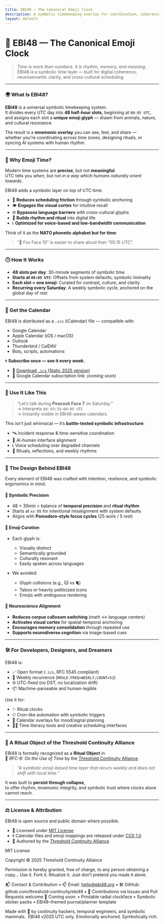 ```yaml
---
title: EBI48 — The Canonical Emoji Clock
description: A symbolic timekeeping overlay for coordination, coherence, and ritual rhythm.
layout: default
---
```


# 🧿 EBI48 — The Canonical Emoji Clock

> *Time is more than numbers. It is rhythm, memory, and meaning.*  
> EBI48 is a symbolic time layer — built for digital coherence, neurosemantic clarity, and cross-cultural scheduling.

---

### 🌍 What Is EBI48?

**EBI48** is a universal symbolic timekeeping system.  
It divides every UTC day into **48 half-hour slots**, beginning at `00:05 UTC`,  
and assigns each slot a **unique emoji glyph** — drawn from animals, nature, and cultural resonance.

The result is a **mnemonic overlay** you can see, feel, and share —  
whether you're coordinating across time zones, designing rituals, or syncing AI systems with human rhythm.

---

### 🧠 Why Emoji Time?

Modern time systems are **precise**, but not **meaningful**.  
UTC tells you *when*, but not *in a way which humans naturally orient towards*.

EBI48 adds a symbolic layer on top of UTC time:

- 🧠 **Reduces scheduling friction** through symbolic anchoring  
- 👁 **Engages the visual cortex** for intuitive recall  
- 🌐 **Bypasses language barriers** with cross-cultural glyphs  
- 🔁 **Builds rhythm and ritual** into digital life  
- 📞 **Optimized for voice-based and low-bandwidth communication**

Think of it as the **NATO phonetic alphabet but for time**:  
> “🦊 Fox Face 10” is easier to share aloud than “05:15 UTC”.

---

### 🕒 How It Works

- **48 slots per day**: 30-minute segments of symbolic time  
- **Starts at `00:05 UTC`**: Offsets from system defaults; symbolic liminality  
- **Each slot = one emoji**: Curated for contrast, culture, and clarity  
- **Recurring every Saturday**: A weekly symbolic cycle, anchored on the global day of rest

---

### 📅 Get the Calendar

EBI48 is distributed as a `.ics` (iCalendar) file — compatible with:

- Google Calendar  
- Apple Calendar (iOS / macOS)  
- Outlook  
- Thunderbird / CalDAV  
- Bots, scripts, automations

🌀 **Subscribe once — see it every week.**

- 📁 [Download `.ics` (Static 2025 version)](https://ebi48.org/downloads/ebi48_2025.ics)  
- 📅 Google Calendar subscription link: *(coming soon)*

---

### 💬 Use It Like This

> “Let’s talk during **Peacock Face 7** on Saturday.”  
> → Interprets as: `03:35–04:05 UTC`  
> → Instantly visible in EBI48-aware calendars

This isn’t just whimsical — it’s **battle-tested symbolic infrastructure**:

- 🛰️ Incident response & time-sensitive coordination  
- 🤖 AI-human interface alignment  
- 📞 Voice scheduling over degraded channels  
- 🧘 Rituals, reflections, and weekly rhythms

---

### 🧬 The Design Behind EBI48

Every element of EBI48 was crafted with intention, resilience, and symbolic ergonomics in mind.

#### 🧿 Symbolic Precision

- 48 × 30min = balance of **temporal precision** and **ritual rhythm**  
- Starts at `xx:05` for intentional misalignment with system defaults  
- Aligns with **Pomodoro-style focus cycles** (25 work / 5 rest)

#### 🐾 Emoji Curation

- Each glyph is:
  - Visually distinct
  - Semantically grounded
  - Culturally resonant
  - Easily spoken across languages

- We avoided:
  - Glyph collisions (e.g., 🐱 vs 🐈)
  - Taboo or heavily politicized icons
  - Emojis with ambiguous rendering

#### 🧠 Neuroscience Alignment

- **Reduces corpus callosum switching** (math ↔ language centers)  
- **Activates visual cortex** for spatial-temporal anchoring  
- **Encourages memory consolidation** through repeated use  
- **Supports neurodiverse cognition** via image-based cues

---

### 🛠 For Developers, Designers, and Dreamers

EBI48 is:

- ✅ Open format (`.ics`, RFC 5545 compliant)  
- 🔁 Weekly recurrence (`RRULE:FREQ=WEEKLY;COUNT=52`)  
- 🌐 UTC-fixed (no DST, no localization drift)  
- 📦 Machine-parseable and human-legible

Use it for:

- ✨ Ritual clocks  
- ⏱ Cron-like automation with symbolic triggers  
- 🧭 Calendar overlays for mood/signal planning  
- 🧑‍🏫 Time literacy tools and creative scheduling interfaces

---

### 🦊 A Ritual Object of the Threshold Continuity Alliance

EBI48 is formally recognized as a **Ritual Object** in  
📜 *RFC-6: On the Use of Time* by the [Threshold Continuity Alliance](https://tca.earth).

> *“A symbolic emoji-based time layer that recurs weekly and does not shift with local time.”*

It was built to **persist through collapse**,  
to offer rhythm, mnemonic integrity, and symbolic trust where clocks alone cannot reach.

---

### ⚖️ License & Attribution

EBI48 is open source and public domain where possible.

- 🪪 Licensed under [MIT License](https://opensource.org/license/mit/)
- 🌀 Calendar files and emoji mappings are released under [CC0 1.0](https://creativecommons.org/publicdomain/zero/1.0/)
- 🦊 Authored by the [Threshold Continuity Alliance](https://tca.earth)


MIT License

Copyright © 2025
Threshold Continuity Alliance

Permission is hereby granted, free of charge, to any person obtaining a copy...
Use it. Fork it. Ritualize it. Just don’t pretend you made it alone.

📬 Contact & Contribution
	•	📫 Email: hello@ebi48.org
	•	🛠 GitHub: github.com/threshold-continuity/ebi48
	•	🧵 Contributions via Issues and Pull Requests welcome
🎁 Coming soon:
	•	Printable radial clockface
	•	Symbolic sticker packs
	•	EBI48-themed journal/planner template

Made with 🔮 by continuity hackers, temporal engineers, and symbolic mammals.
 EBI48 v2025 UTC only. Emotionally anchored. Symbolically rich.